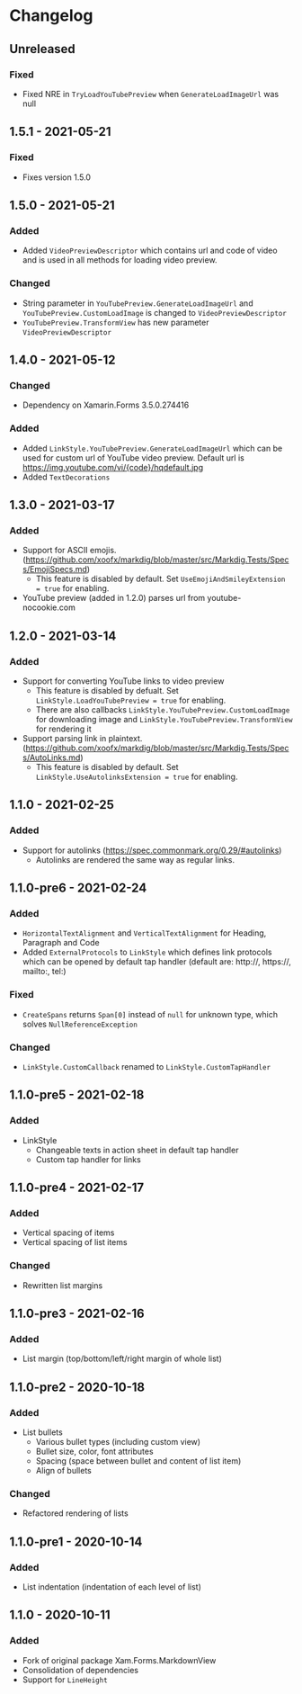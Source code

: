 # Changelog

## Unreleased

### Fixed
- Fixed NRE in `TryLoadYouTubePreview` when `GenerateLoadImageUrl` was null

## 1.5.1 - 2021-05-21

### Fixed
- Fixes version 1.5.0

## 1.5.0 - 2021-05-21

### Added
- Added `VideoPreviewDescriptor` which contains url and code of video and is used in all methods for loading video preview.

### Changed
- String parameter in `YouTubePreview.GenerateLoadImageUrl` and `YouTubePreview.CustomLoadImage` is changed to `VideoPreviewDescriptor`
- `YouTubePreview.TransformView` has new parameter `VideoPreviewDescriptor`

## 1.4.0 - 2021-05-12

### Changed
- Dependency on Xamarin.Forms 3.5.0.274416

### Added
- Added `LinkStyle.YouTubePreview.GenerateLoadImageUrl` which can be used for custom url of YouTube video preview. Default url is https://img.youtube.com/vi/{code}/hqdefault.jpg
- Added `TextDecorations`

## 1.3.0 - 2021-03-17

### Added
- Support for ASCII emojis. (https://github.com/xoofx/markdig/blob/master/src/Markdig.Tests/Specs/EmojiSpecs.md)
  - This feature is disabled by default. Set `UseEmojiAndSmileyExtension = true` for enabling.
- YouTube preview (added in 1.2.0) parses url from youtube-nocookie.com

## 1.2.0 - 2021-03-14

### Added 
- Support for converting YouTube links to video preview
  - This feature is disabled by defualt. Set `LinkStyle.LoadYouTubePreview = true` for enabling.
  - There are also callbacks `LinkStyle.YouTubePreview.CustomLoadImage` for downloading image and `LinkStyle.YouTubePreview.TransformView` for rendering it
- Support parsing link in plaintext. (https://github.com/xoofx/markdig/blob/master/src/Markdig.Tests/Specs/AutoLinks.md)
  - This feature is disabled by default. Set `LinkStyle.UseAutolinksExtension = true` for enabling. 

## 1.1.0 - 2021-02-25

### Added 
- Support for autolinks (https://spec.commonmark.org/0.29/#autolinks)
  - Autolinks are rendered the same way as regular links.

## 1.1.0-pre6 - 2021-02-24

### Added 
- `HorizontalTextAlignment` and `VerticalTextAlignment` for Heading, Paragraph and Code
- Added `ExternalProtocols` to `LinkStyle` which defines link protocols which can be opened by default tap handler (default are: http://, https://, mailto:, tel:)

### Fixed
- `CreateSpans` returns `Span[0]` instead of `null` for unknown type, which solves `NullReferenceException`

### Changed
- `LinkStyle.CustomCallback` renamed to `LinkStyle.CustomTapHandler`

## 1.1.0-pre5 - 2021-02-18

### Added
- LinkStyle
  - Changeable texts in action sheet in default tap handler
  - Custom tap handler for links

## 1.1.0-pre4 - 2021-02-17

### Added
- Vertical spacing of items
- Vertical spacing of list items

### Changed
- Rewritten list margins

## 1.1.0-pre3 - 2021-02-16

### Added
- List margin (top/bottom/left/right margin of whole list)

## 1.1.0-pre2 - 2020-10-18

### Added
- List bullets
  - Various bullet types (including custom view)
  - Bullet size, color, font attributes
  - Spacing (space between bullet and content of list item)
  - Align of bullets

### Changed
- Refactored rendering of lists

## 1.1.0-pre1 - 2020-10-14

### Added
- List indentation (indentation of each level of list)

## 1.1.0 - 2020-10-11

### Added
- Fork of original package Xam.Forms.MarkdownView
- Consolidation of dependencies
- Support for `LineHeight`
